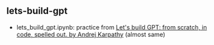 ## lets-build-gpt

- lets_build_gpt.ipynb: practice from [Let's build GPT: from scratch, in code, spelled out. by Andrej Karpathy](https://youtu.be/kCc8FmEb1nY?si=7CnOhQ8nSJrTem4s) (almost same)